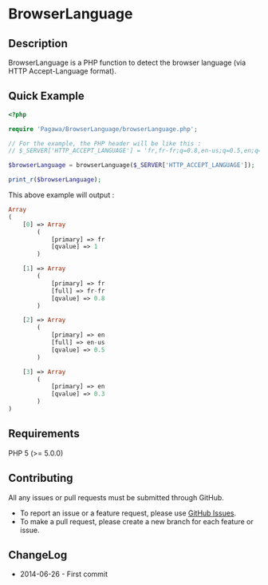 BrowserLanguage
===========


Description
---------

BrowserLanguage is a PHP function to detect the browser language (via HTTP Accept-Language format).


Quick Example
---------

```php
<?php

require 'Pagawa/BrowserLanguage/browserLanguage.php';

// For the example, the PHP header will be like this :
// $_SERVER['HTTP_ACCEPT_LANGUAGE'] = 'fr,fr-fr;q=0.8,en-us;q=0.5,en;q=0.3'

$browserLanguage = browserLanguage($_SERVER['HTTP_ACCEPT_LANGUAGE']);

print_r($browserLanguage);
```

This above example will output :

```php
Array
(
    [0] => Array
        (
            [primary] => fr
            [qvalue] => 1
        )

    [1] => Array
        (
            [primary] => fr
            [full] => fr-fr
            [qvalue] => 0.8
        )

    [2] => Array
        (
            [primary] => en
            [full] => en-us
            [qvalue] => 0.5
        )

    [3] => Array
        (
            [primary] => en
            [qvalue] => 0.3
        )
)
```


Requirements
---------

PHP 5 (>= 5.0.0)


Contributing
---------

All any issues or pull requests must be submitted through GitHub.

* To report an issue or a feature request, please use [GitHub Issues](https://github.com/Pagawa/BrowserLanguage/issues).
* To make a pull request, please create a new branch for each feature or issue.


ChangeLog
---------

* 2014-06-26 - First commit
